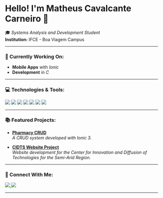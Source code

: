 # Hello! I'm Matheus Cavalcante Carneiro 👋

🎓 *Systems Analysis and Development Student*  
**Institution:** IFCE - Boa Viagem Campus  

---

### 🚀 Currently Working On:
- **Mobile Apps** with *Ionic*
- **Development** in *C*

---

### 💻 Technologies & Tools:
<p align="left">
  <img src="https://img.shields.io/badge/-C-A8B9CC?style=for-the-badge&logo=c&logoColor=white" />
  <img src="https://img.shields.io/badge/-HTML5-E34F26?style=for-the-badge&logo=html5&logoColor=white" />
  <img src="https://img.shields.io/badge/-CSS3-1572B6?style=for-the-badge&logo=css3&logoColor=white" />
  <img src="https://img.shields.io/badge/-Ionic-3880FF?style=for-the-badge&logo=ionic&logoColor=white" />
  <img src="https://img.shields.io/badge/-SQL-4479A1?style=for-the-badge&logo=postgresql&logoColor=white" />
  <img src="https://img.shields.io/badge/-Git-F05032?style=for-the-badge&logo=git&logoColor=white" />
  <img src="https://img.shields.io/badge/-GitHub-181717?style=for-the-badge&logo=github&logoColor=white" />
</p>

---

### 📚 Featured Projects:
- [**Pharmacy CRUD**](https://github.com/MatheusCarneir0/App-Farmacia-Ionic)  
  *A CRUD system developed with Ionic 3.*
  
- [**CIDTS Website Project**](https://github.com/MatheusCarneir0/Projeto-Site-CIDTS)  
  *Website development for the Center for Innovation and Diffusion of Technologies for the Semi-Arid Region.*

---

### 🔗 Connect With Me:
<p align="left">
  <a href="https://www.linkedin.com/in/matheus-cavalcante-carneiro-443008308/">
    <img src="https://img.shields.io/badge/-LinkedIn-0077B5?style=for-the-badge&logo=linkedin&logoColor=white" />
  </a>
  <a href="mailto:matheus.carneiro07@aluno.ifce.edu.br">
    <img src="https://img.shields.io/badge/-Email-D14836?style=for-the-badge&logo=gmail&logoColor=white" />
  </a>
</p>

---
